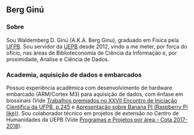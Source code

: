 ## Berg Ginú

### Sobre

Sou Waldemberg D. Ginú (A.K.A. Berg Ginu), graduado em Física pela [UFPB][ufpb]. Sou servidor da [UEPB][uepb] desde 2012, vindo a me meter, por força do ofício, nas áreas de Biblioteconomia de Ciência da Informação e, por proximidade, Analise e Ciência de Dados.

### Academia, aquisição de dados e embarcados
Possuo experiência acadêmica com desenvolvimento de hardware embarcado (ARM/Cortex M3) para aquisição de dados, com ênfase em biossinais (Vide [Trabalhos premiados no XXVII Encontro 
de Iniciação Científica da UFPB, p.245][iniciados] e [Apresentação sobre Banana PI (Raspberry Pi like)][apres_bpi]). Sou colaborador técnico em projetos de extensão no Centro de Humanidades da UEPB (Vide [Programas e Projetos por área - Cota 2017-2018][uepb_projeto_ex1]).

[iniciados]: http://www.propesq.ufpb.br/propesq/contents/downloads/serie-iniciados/iniciadosvol25.pdf#page=245
[ufpb]: https://www.ufpb.br/
[uepb]: https://uepb.edu.br/
[apres_bpi]: https://www.slideshare.net/bergginu/pal-bpi
[igi3]: https://www.instagram.com/p/CBX14ijAhMZ/?utm_medium=copy_link
[marlin]: https://marlinfw.org/
[thigiverse]: https://www.thingiverse.com/bergginu/designs
[uepb_projeto_ex1]: https://proreitorias.uepb.edu.br/proex/download/documentos/1.-CADASTRO-DE-TODOS-OS-PROGRAMAS-E-PROJETOS-POR-AREA-COORDENADORES-COLABORADORES-E-TEC.-ADMINISTRATIVOS.pdf#page=16
